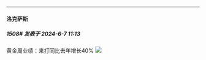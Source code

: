 ﻿
*****

####  洛克萨斯  
##### 1508#       发表于 2024-6-7 11:13

黄金周业绩：来打同比去年增长40%
<img src="https://static.saraba1st.com/image/smiley/face2017/068.png" referrerpolicy="no-referrer">

